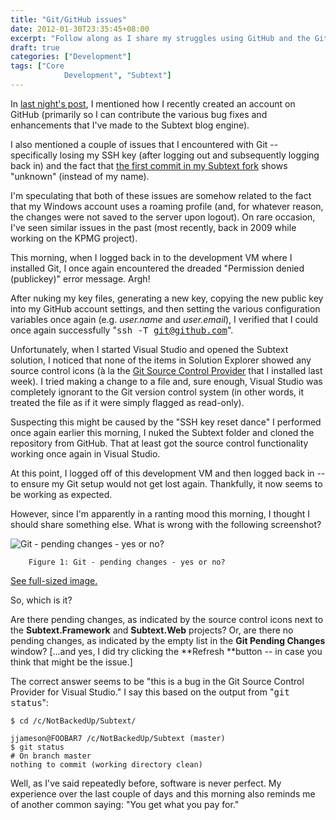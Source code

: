 ```yaml
---
title: "Git/GitHub issues"
date: 2012-01-30T23:35:45+08:00
excerpt: "Follow along as I share my struggles using GitHub and the Git version control system."
draft: true
categories: ["Development"]
tags: ["Core 
			Development", "Subtext"]
---
```


In[last night's post](/blog/jjameson/2012/01/30/building-technologytoolbox-com-part-18), I mentioned how I recently created an account on GitHub (primarily so I can contribute the various bug fixes and enhancements that I've made to the Subtext blog engine).

I also mentioned a couple of issues that I encountered with Git -- specifically losing my SSH key (after logging out and subsequently logging back in) and the fact that[the first commit in my Subtext fork](https://github.com/jeremy-jameson/Subtext/commit/462934a87bd12649582f334545d3586b3c9f93a2) shows "unknown" (instead of my name).

I'm speculating that both of these issues are somehow related to the fact that my Windows account uses a roaming profile (and, for whatever reason, the changes were not saved to the server upon logout). On rare occasion, I've seen similar issues in the past (most recently, back in 2009 while working on the KPMG project).

This morning, when I logged back in to the development VM where I installed Git, I once again encountered the dreaded "Permission denied (publickey)" error message. Argh!

After nuking my key files, generating a new key, copying the new public key into my GitHub account settings, and then setting the various configuration variables once again (e.g. <var>user.name</var> and <var>user.email</var>), I verified that I could once again successfully "<kbd>ssh -T git@github.com</kbd>".

Unfortunately, when I started Visual Studio and opened the Subtext solution, I noticed that none of the items in Solution Explorer showed any source control icons (à la the[Git Source Control Provider](http://visualstudiogallery.msdn.microsoft.com/63a7e40d-4d71-4fbb-a23b-d262124b8f4c) that I installed last week). I tried making a change to a file and, sure enough, Visual Studio was completely ignorant to the Git version control system (in other words, it treated the file as if it were simply flagged as read-only).

Suspecting this might be caused by the "SSH key reset dance" I performed once again earlier this morning, I nuked the Subtext folder and cloned the repository from GitHub. That at least got the source control functionality working once again in Visual Studio.

At this point, I logged off of this development VM and then logged back in -- to ensure my Git setup would not get lost again. Thankfully, it now seems to be working as expected.

However, since I'm apparently in a ranting mood this morning, I thought I should share something else. What is wrong with the following screenshot?

![Git - pending changes - yes or no?](https://www.technologytoolbox.com/blog/images/www_technologytoolbox_com/blog/jjameson/7/r_Git%20-%20Pending%20changes%20-%20yes%20or%20no.png)
		Figure 1: Git - pending changes - yes or no?

[See full-sized image.](/blog/images/www_technologytoolbox_com/blog/jjameson/7/o_Git%20-%20Pending%20changes%20-%20yes%20or%20no.png) 


So, which is it?

Are there pending changes, as indicated by the source control icons next to the **Subtext.Framework** and **Subtext.Web** projects? Or, are there no pending changes, as indicated by the empty list in the**Git Pending Changes** window? [...and yes, I did try clicking the **Refresh **button -- in case you think that might be the issue.]

The correct answer seems to be "this is a bug in the Git Source Control Provider for Visual Studio." I say this based on the output from "<kbd>git status</kbd>":



```
$ cd /c/NotBackedUp/Subtext/

jjameson@FOOBAR7 /c/NotBackedUp/Subtext (master)
$ git status
# On branch master
nothing to commit (working directory clean)
```



Well, as I've said repeatedly before, software is never perfect. My experience over the last couple of days and this morning also reminds me of another common saying: "You get what you pay for."

